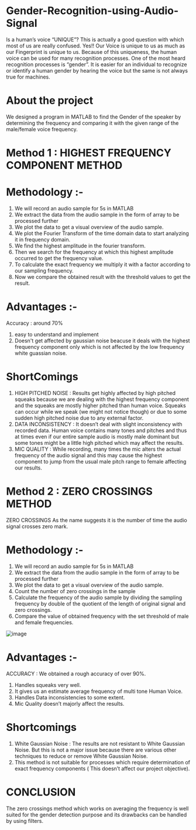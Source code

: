 # Gender-Recognition-using-Audio-Signal
Is a human’s voice “UNIQUE”? This is actually a good question with which most of us are really confused. Yes!! Our Voice is unique to us as much as our Fingerprint is unique to us. Because of this uniqueness, the human voice can be used for many recognition processes. One of the most heard recognition processes is “gender”. It is easier for an individual to recognize or identify a human gender by hearing the voice but the same is not always true for machines.

# About the project
We designed a program in MATLAB to find the Gender of the speaker by determining the frequency and comparing it with the given range of the male/female voice frequency.


# Method 1 : HIGHEST FREQUENCY COMPONENT METHOD
  # Methodology :-
  1) We will record an audio sample for 5s in MATLAB
  2) We extract the data from the audio sample in the form of array to be processed further
  3) We plot the data to get a visual overview of the audio sample.  
  4) We plot the Fourier Transform of the time domain data to start analyzing it in frequency domain.
  5) We find the highest amplitude in the fourier transform.
  6) Then we search for the frequency at which this highest amplitude occurred to get the frequency value.
  7) To calculate the exact frequency we multiply it with a factor according to our sampling frequency.
  8) Now we compare the obtained result with the threshold values to get the result.
  # Advantages :- 
  Accuracy : around 70%
  1) easy to understand and implement
  2) Doesn't get affected by gaussian noise beacuse it deals with the highest frequency component only which is not affected by the low frequency white guassian noise.
  # ShortComings
  1) HIGH PITCHED NOISE : Results get highly affected by high pitched squeaks because we are dealing with the highest frequency component and the squeaks are mostly higher           pitched than human voice. Squeaks can occur while we speak (we might not notice though) or due to some sudden high pitched noise due to any external factor.
  2) DATA INCONSISTENCY : It doesn’t deal with slight inconsistency with recorded data. Human voice contains many tones and pitches and thus at times even if our entire sample       audio is mostly male dominant but some tones might be a little high pitched which may affect the results.
  3) MIC QUALITY : While recording, many times the mic alters the actual frequency of the audio signal and this may cause the highest component to jump from the usual male pitch   range to female affecting our results.
 
# Method 2 : ZERO CROSSINGS METHOD

  ZERO CROSSINGS 
    As the name suggests it is the number of time the audio signal crosses zero mark.  


  # Methodology :-
  1) We will record an audio sample for 5s in MATLAB
  2) We extract the data from the audio sample in the form of array to be processed further
  3) We plot the data to get a visual overview of the audio sample.
  4) Count the number of zero crossings in the sample
  5) Calculate the frequency of the audio sample by dividing the sampling frequency by double of the quotient of the length of original signal and zero crossings.
  6) Compare the value of obtained frequency with the set threshold of male and female frequencies.
  
![image](https://user-images.githubusercontent.com/68183120/125321969-dbda2300-e35a-11eb-88ce-67db9e62f4f1.png)


  # Advantages :- 
  ACCURACY : We obtained a rough accuracy of over 90%.
  1) Handles squeaks very well.
  2) It gives us an estimate average frequency of multi tone Human Voice.
  3) Handles Data inconsistencies to some extent.
  4) Mic Quality doesn’t majorly affect the results.

  # Shortcomings
  1) White Gaussian Noise : The results are not resistant to White Gaussian Noise. 
      But this is not a major issue because there are various other techniques to reduce or remove White Gaussian Noise.
  2) This method is not suitable for processes which require determination of exact frequency components ( This doesn’t affect our project objective).





# CONCLUSION
The zero crossings method which works on averaging the frequency is well suited for the gender detection purpose and its drawbacks can be handled by using filters.
  



